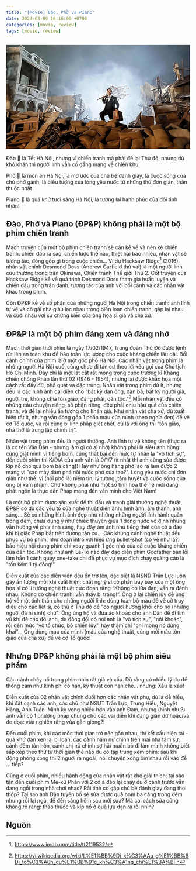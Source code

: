 ```yaml
---
title: "[Movie] Đào, Phở và Piano"
date: 2024-03-09 16:16:00 +0700
categories: [movie, review]
tags: [movie, review]
---
```


![](/assets/img/movie-dao-pho-va-piano/daopho6-1225.jpg)

Đào :cherry_blossom: là Tết Hà Nội, nhưng vì chiến tranh mà phải để lại Thủ đô, nhưng dù khó khăn thì người lính vẫn cố gắng mang về chiến khu.

Phở :ramen: là món ăn Hà Nội, là mơ ước của chú bé đánh giày, là cuộc sống của chú phở gánh, là biểu tượng của lòng yêu nước từ những thứ đơn giản, thân thuộc nhất.

Piano :musical_keyboard: là quá khứ tươi sáng Hà Nội, là tương lai hạnh phúc của đôi tình nhân!

## Đào, Phở và Piano (ĐP&P) không phải là một bộ phim chiến tranh

Mạch truyện của một bộ phim chiến tranh sẽ cần kể về và nên kể chiến tranh: chiến đấu ra sao, chiến lược thế nào, thiệt hại bao nhiêu, nhân vật sẽ tương tác, đóng góp gì trong cuộc chiến... Ví dụ Hacksaw Ridge[^imdb-hacksaw-ridge] (2016): nhân vật chính Desmond Doss (Andrew Garfield thủ vai) là một người lính cứu thương trong trận Okinawa, Chiến tranh Thế giới Thứ 2. Cốt truyện của Hacksaw Ridge kể về quá trình Desmond Doss tham gia huấn luyện và chiến đấu trong trận đánh, tương tác của anh với bối cảnh và các nhân vật khác trong phim.

Còn ĐP&P kể về số phận của những người Hà Nội trong chiến tranh: anh lính tự vệ và cô gái nhà giàu lạc nhau trong biến loạn chiến tranh, gặp lại nhau và cưới nhau với sự chứng kiến của ông họa sĩ già và cha xứ.

## ĐP&P là một bộ phim đáng xem và đáng nhớ

Mạch thời gian thời phim là ngày 17/02/1947, Trung đoàn Thủ Đô được lệnh rút lên an toàn khu để bảo toàn lực lượng cho cuộc kháng chiến lâu dài. Bối cảnh chính của phim là ở một góc phố Hà Nội. Các nhân vật trong phim là những người Hà Nội cuối cùng chưa đi tản cư theo lời kêu gọi của Chủ tịch Hồ Chí Minh. Đây chỉ là một lát cắt rất mỏng trong cuộc trường kì Kháng chiến chống Pháp lần thứ 02 (1946 - 1954), nhưng lại được khắc họa một cách rất đầy đủ, phổ quát và đặc trưng. Nhân vật trong phim dù ít, nhưng đều là các hình ảnh đại diện cho "bất kỳ đàn ông, đàn bà, bất kỳ người già, người trẻ, không chia tôn giáo, đảng phái, dân tộc."[^wiki-loi-keu-goi-toan-quoc-khang-chien] Mỗi nhân vật đều có những câu chuyện riêng, số phận riêng, đều phải chịu hậu quả của chiến tranh, và để lại nhiều ấn tượng cho khán giả. Như nhân vật cha xứ, dù xuất hiện rất ít, nhưng vẫn đóng góp 1 phần máu của mình (theo nghĩa đen) để vẽ cờ Tổ quốc, và rồi cũng bị lính pháp giết chết, dù là với ông thì "tôn giáo, nhà thờ là trung lập chính trị".

Nhân vật trong phim đều là người thường. Anh lính tự vệ không tên (thực ra là có tên Văn Dân - nhưng làm gì có ai nhớ) không phải là siêu anh hùng: cũng giật mình vì tiếng bom, cũng thất bại đến mức tự nhận là "vô tích sự", đến cuối phim thì K/D/A của anh vẫn là 0/1/7 (ít nhất thì anh cũng sửa được kíp nổ cho quả bom ba càng)! Hay như ông hàng phở lao ra làm được 2 mạng vì "sao mày dám phá nồi nước phở của tao?". Lòng yêu nước chỉ đơn giản như thế: vì (nồi phở là) niềm tin, lý tưởng, tâm huyết và cuộc sống của ông bị xâm phạm. Chứ không phải như một số tinh hoa thế hệ mới đang phát ngôn là thực dân Pháp mang đến văn minh cho Việt Nam!

Là một bộ phim được sản xuất để thi đấu và tranh giải thưởng nghệ thuật, ĐP&P có đủ các yếu tố của nghệ thuật điện ảnh: hình ảnh, âm thanh, ánh sáng... Sẽ có những hình ảnh đẹp như những những người lính hành quân trong đêm, chứa dụng ý như chiếc thuyền giữa 1 dòng nước vô định nhưng vẫn hướng về phía ánh sáng, hay đầy ám ảnh như tiếng thét của cô ả đào khi bị giặc Pháp bắt trên đường tản cư... Các khung cảnh nghệ thuật đều phục vụ bộ phim, như đoạn intro với hiệu ứng bullet-shot (có vẻ như là?) báo hiệu nội dung phim chỉ xoay quanh 1 góc nhỏ của cả cuộc kháng chiến của dân tộc. Không như anh Le-To nào đấy đạo diễn phim Godfather bản lỗi làm hẳn 1 cảnh quay one-take chỉ để phục vụ mục đích chạy quảng cáo là "tốn kém 1 tỷ đồng!"

Diễn xuất của các diễn viên đều ổn trở lên, đặc biệt là NSND Trần Lực luôn gây ấn tượng mỗi khi xuất hiện: chất nghệ sĩ có phần bay bay của một ông họa sĩ có lí tưởng nghệ thuật cực đoan rằng “Không có lửa đạn, vẫn ra đánh nhau. Không có chiến tranh, vẫn thấy bi tráng!”. Ông ở lại chiến lũy để ủng hộ về mặt tinh thần cho những người lính: dùng toàn bộ màu để vẽ cờ truy điệu cho các liệt sĩ, cố thủ ở Thủ đô để "có người hương khói cho họ (những người đã hi sinh) chứ". Ông ủng hộ và đưa áo khoác cho anh Dân để đi tìm vũ khí để cho đỡ lạnh, dù đồng đội có nói anh là "vô tích sự", "nói khoác", rồi đến mức "vô tổ chức, bỏ chiến lũy", hay thậm chí "chỉ mong nó đừng khai"... Ông dùng máu của mình (máu của nghệ thuật, cùng mới máu tôn giáo của cha xứ) để vẽ cờ Tổ quốc! 

## Nhưng ĐP&P không phải là một bộ phim siêu phẩm

Các cảnh cháy nổ trong phim nhìn rất giả và xấu. Dù rằng có nhiều lý do để thông cảm như kinh phí có hạn, kỹ thuật còn hạn chế... nhưng: Xấu là xấu!

Diễn xuất của 02 nhân vật chính đuối hơn các nhân vật phụ, dù là dễ hiểu, khi đặt cạnh các anh, các chú như NSƯT Trần Lực, Trung Hiếu, Nguyệt Hằng, Anh Tuấn. Mình kỳ vọng nhiều hơn vào anh Đam, nhưng (hình như?) anh vẫn có 1 phương pháp chung cho các vai diễn khi đang giận dữ hoặc/và đe dọa: vừa nghiến răng vừa gằn giọng?!

Đến cuối phim, khi các mốc thời gian trở nên gần nhau, thì kết cấu hiện tại - quá khứ đan xen lại bị loạn: các cảnh nam nữ chính trên mái nhà tâm sự, cảnh đêm tân hôn, cảnh chị nữ chính sợ hãi muốn bỏ đi làm mình không biết sắp xếp theo thứ tự thời gian thế nào dù có tập trung xem phim: sau khi động phòng xong thì 2 người ra ngoài, nói chuyện xong ôm nhau rồi vào để ... tiếp?

Cũng ở cuối phim, nhiều hành động của nhân vật rất khó giải thích: tại sao tận đến cuối phim Me-xừ Phán với 2 cô ả đào lại chạy dù ở cảnh trước vẫn đang ngồi trong nhà chơi nhạc? Rồi tình cờ gặp chú bé đánh giày đang thoi thóp? Tại sao anh Dân tuyên bố sẽ sửa được quả bom ba càng trong đêm nhưng rồi lại ngủ, để đến sáng hôm sau mới sửa? Mà cái cách sửa cũng không rõ ràng: tháo thuốc và kíp nổ ở quả lựu đạn ra rồi nhìn?

## Nguồn
[^imdb-hacksaw-ridge]: <https://www.imdb.com/title/tt2119532/>
[^wiki-loi-keu-goi-toan-quoc-khang-chien]: <https://vi.wikipedia.org/wiki/L%E1%BB%9Di_k%C3%AAu_g%E1%BB%8Di_to%C3%A0n_qu%E1%BB%91c_kh%C3%A1ng_chi%E1%BA%BFn>